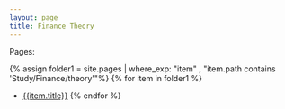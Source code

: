 ```yaml
---
layout: page
title: Finance Theory
---
```


Pages:

{% assign folder1 = site.pages | where_exp: "item" , "item.path contains 'Study/Finance/theory'"%}
{% for item in folder1 %}
* [{{item.title}}]({{item.url}})
{% endfor %}
